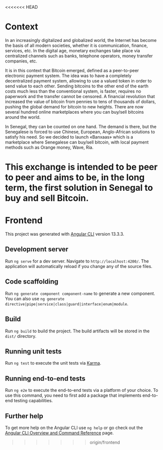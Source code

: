 <<<<<<< HEAD
# Context

In an increasingly digitalized and globalized world, the Internet has become the basis of all modern societies, whether it is communication, finance, services, etc. In the digital age, monetary exchanges take place via centralized channels such as banks, telephone operators, money transfer companies, etc.

It is in this context that Bitcoin emerged, defined as a peer-to-peer electronic payment system. The idea was to have a completely decentralized payment system, allowing to use a valued token in order to send value to each other. Sending bitcoins to the other end of the earth costs much less than the conventional system, is faster, requires no paperwork and the transfer cannot be censored. A financial revolution that increased the value of bitcoin from pennies to tens of thousands of dollars, pushing the global demand for bitcoin to new heights. There are now several hundred online marketplaces where you can buy/sell bitcoins around the world. 

In Senegal, they can be counted on one hand. The demand is there, but the Senegalese is forced to use Chinese, European, Anglo-African solutions to satisfy his need. 
So we decided to launch «Banxaas» which is a marketplace where Senegalese can buy/sell bitcoin, with local payment methods such as Orange money, Wave, Ria.

This exchange is intended to be peer to peer and aims to be, in the long term, the first solution in Senegal to buy and sell Bitcoin.
=======
# Frontend

This project was generated with [Angular CLI](https://github.com/angular/angular-cli) version 13.3.3.

## Development server

Run `ng serve` for a dev server. Navigate to `http://localhost:4200/`. The application will automatically reload if you change any of the source files.

## Code scaffolding

Run `ng generate component component-name` to generate a new component. You can also use `ng generate directive|pipe|service|class|guard|interface|enum|module`.

## Build

Run `ng build` to build the project. The build artifacts will be stored in the `dist/` directory.

## Running unit tests

Run `ng test` to execute the unit tests via [Karma](https://karma-runner.github.io).

## Running end-to-end tests

Run `ng e2e` to execute the end-to-end tests via a platform of your choice. To use this command, you need to first add a package that implements end-to-end testing capabilities.

## Further help

To get more help on the Angular CLI use `ng help` or go check out the [Angular CLI Overview and Command Reference](https://angular.io/cli) page.
>>>>>>> origin/frontend
